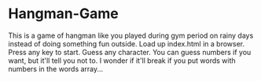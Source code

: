 # Hangman-Game
This is a game of hangman like you played during gym period on rainy days instead of doing something fun outside.
Load up index.html in a browser.
Press any key to start.
Guess any character. You can guess numbers if you want, but it'll tell you not to.
I wonder if it'll break if you put words with numbers in the words array...
